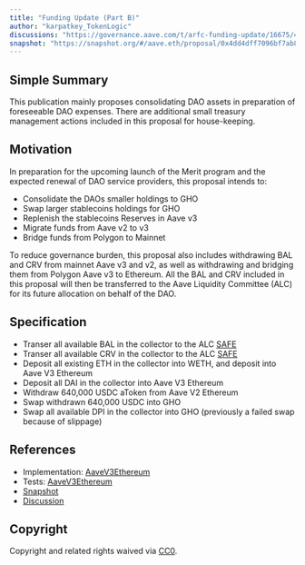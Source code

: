 ```yaml
---
title: "Funding Update (Part B)"
author: "karpatkey_TokenLogic"
discussions: "https://governance.aave.com/t/arfc-funding-update/16675/4"
snapshot: "https://snapshot.org/#/aave.eth/proposal/0x4dd4dff7096bf7ab8c4c071975d40f4cf709c41b4b6b7c60777a6dd50d2ecd09"
---
```


## Simple Summary

This publication mainly proposes consolidating DAO assets in preparation of foreseeable DAO expenses. There are additional small treasury management actions included in this proposal for house-keeping.

## Motivation

In preparation for the upcoming launch of the Merit program and the expected renewal of DAO service providers, this proposal intends to:

- Consolidate the DAOs smaller holdings to GHO
- Swap larger stablecoins holdings for GHO
- Replenish the stablecoins Reserves in Aave v3
- Migrate funds from Aave v2 to v3
- Bridge funds from Polygon to Mainnet

To reduce governance burden, this proposal also includes withdrawing BAL and CRV from mainnet Aave v3 and v2, as well as withdrawing and bridging them from Polygon Aave v3 to Ethereum. All the BAL and CRV included in this proposal will then be transferred to the Aave Liquidity Committee (ALC) for its future allocation on behalf of the DAO.

## Specification

- Transer all available BAL in the collector to the ALC [SAFE](https://etherscan.io/address/0x205e795336610f5131Be52F09218AF19f0f3eC60)
- Transer all available CRV in the collector to the ALC [SAFE](https://etherscan.io/address/0x205e795336610f5131Be52F09218AF19f0f3eC60)
- Deposit all existing ETH in the collector into WETH, and deposit into Aave V3 Ethereum
- Deposit all DAI in the collector into Aave V3 Ethereum
- Withdraw 640,000 USDC aToken from Aave V2 Ethereum
- Swap withdrawn 640,000 USDC into GHO
- Swap all available DPI in the collector into GHO (previously a failed swap because of slippage)

## References

- Implementation: [AaveV3Ethereum](https://github.com/bgd-labs/aave-proposals-v3/blob/main/src/20240324_AaveV3Ethereum_FundingUpdatePartB/AaveV3Ethereum_FundingUpdatePartB_20240324.sol)
- Tests: [AaveV3Ethereum](https://github.com/bgd-labs/aave-proposals-v3/blob/main/src/20240324_AaveV3Ethereum_FundingUpdatePartB/AaveV3Ethereum_FundingUpdatePartB_20240324.t.sol)
- [Snapshot](https://snapshot.org/#/aave.eth/proposal/0x4dd4dff7096bf7ab8c4c071975d40f4cf709c41b4b6b7c60777a6dd50d2ecd09)
- [Discussion](https://governance.aave.com/t/arfc-funding-update/16675/4)

## Copyright

Copyright and related rights waived via [CC0](https://creativecommons.org/publicdomain/zero/1.0/).
